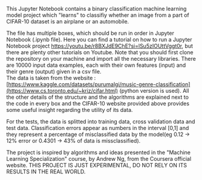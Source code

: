 This Jupyter Notebook contains a binary classification machine learning model 
project which "learns" to classifiy whether an image from a part of CIFAR-10 dataset is an airplane or an automobile.

The file has multiple boxes, which should be run in order in Jupyter Notebook (.ipynb file). 
Here you can find a tutorial on how to run a Jupyter Notebook project https://youtu.be/r8BXJdE9ChE?si=lSu5zIOUttVggt0r, but there are plenty other tutorials on Youtube. 
Note that you should first clone the repository on your machine and import all the necessary libraries.  There are 10000 input data examples, each with their own features (input) and their genre (output) given in a csv file.  
The data is taken from the website :[https://www.kaggle.com/datasets/purumalgi/music-genre-classification](https://www.cs.toronto.edu/~kriz/cifar.html) (python version is used).
All the other details of the structure and the algorithms are explained next to the code in every box and the CIFAR-10 website provided above provides some useful insight regarding the utility of its data.


For the tests, the data is splitted into training data, cross validation data and test data. 
Classification errors appear as numbers in the interval [0,1] and they represent a percentage of misclassified data by the model(eg 0.12 -> 12% error or 0.4301 -> 43% of data is missclassified).

The project is inspired by algorithms and ideas presented in the "Machine Learning Specialization" course, by Andrew Ng, from the Coursera official website. 
THIS PROJECT IS JUST EXPERIMENTAL, DO NOT RELY ON ITS RESULTS IN THE REAL WORLD.
